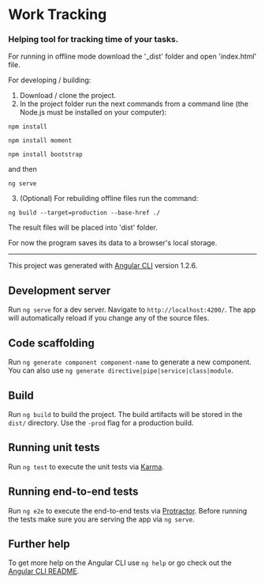 # Work Tracking

<h3>Helping tool for tracking time of your tasks.</h3>

For running in offline mode download the '\_dist' folder and open 'index.html' file.

For developing / building:

1. Download / clone the project.
2. In the project folder run the next commands from a command line (the Node.js must be installed on your computer):

<code>npm install</code>

<code>npm install moment</code>

<code>npm install bootstrap</code>

and then

<code>ng serve</code>

3. (Optional) For rebuilding offline files run the command:

<code>ng build --target=production --base-href .\/</code>

The result files will be placed into 'dist' folder.

For now the program saves its data to a browser's local storage.

<hr>

This project was generated with [Angular CLI](https://github.com/angular/angular-cli) version 1.2.6.

## Development server

Run `ng serve` for a dev server. Navigate to `http://localhost:4200/`. The app will automatically reload if you change any of the source files.

## Code scaffolding

Run `ng generate component component-name` to generate a new component. You can also use `ng generate directive|pipe|service|class|module`.

## Build

Run `ng build` to build the project. The build artifacts will be stored in the `dist/` directory. Use the `-prod` flag for a production build.

## Running unit tests

Run `ng test` to execute the unit tests via [Karma](https://karma-runner.github.io).

## Running end-to-end tests

Run `ng e2e` to execute the end-to-end tests via [Protractor](http://www.protractortest.org/).
Before running the tests make sure you are serving the app via `ng serve`.

## Further help

To get more help on the Angular CLI use `ng help` or go check out the [Angular CLI README](https://github.com/angular/angular-cli/blob/master/README.md).
